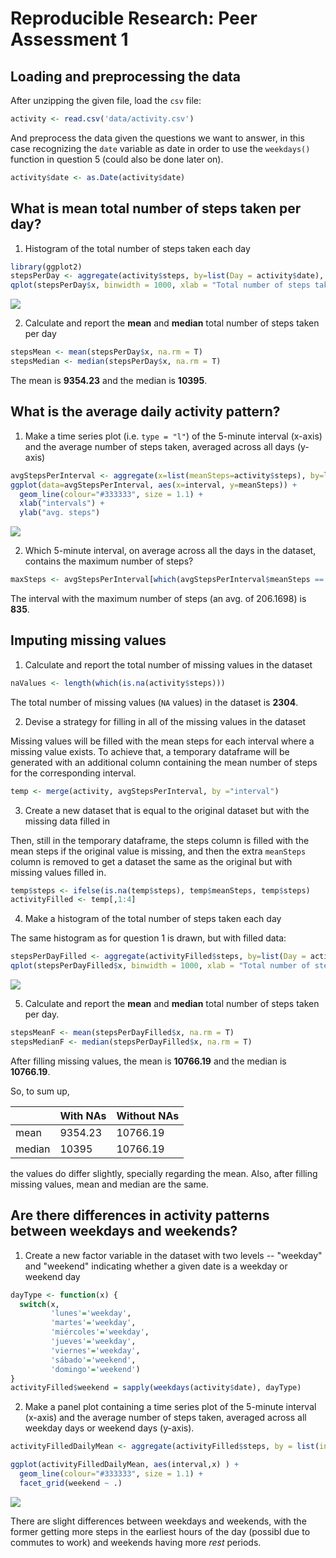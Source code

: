 # Reproducible Research: Peer Assessment 1

## Loading and preprocessing the data

After unzipping the given file, load the `csv` file:


```r
activity <- read.csv('data/activity.csv')
```

And preprocess the data given the questions we want to answer, in this case recognizing the `date` variable as date in order to use the `weekdays()` function in question 5 (could also be done later on).


```r
activity$date <- as.Date(activity$date)
```


## What is mean total number of steps taken per day?

1. Histogram of the total number of steps taken each day


```r
library(ggplot2)
stepsPerDay <- aggregate(activity$steps, by=list(Day = activity$date), FUN = sum, na.rm = T)
qplot(stepsPerDay$x, binwidth = 1000, xlab = "Total number of steps taken each day")
```

![](PA1_files/figure-html/histogram-per-day-1.png) 

2. Calculate and report the **mean** and **median** total number of steps taken per day


```r
stepsMean <- mean(stepsPerDay$x, na.rm = T)
stepsMedian <- median(stepsPerDay$x, na.rm = T)
```

The mean is **9354.23** and the median is **10395**.

## What is the average daily activity pattern?

1. Make a time series plot (i.e. `type = "l"`) of the 5-minute interval (x-axis) and the average number of steps taken, averaged across all days (y-axis)


```r
avgStepsPerInterval <- aggregate(x=list(meanSteps=activity$steps), by=list(interval=activity$interval), FUN=mean, na.rm=TRUE)
ggplot(data=avgStepsPerInterval, aes(x=interval, y=meanSteps)) +
  geom_line(colour="#333333", size = 1.1) + 
  xlab("intervals") +
  ylab("avg. steps")
```

![](PA1_files/figure-html/time-series-1.png) 

2. Which 5-minute interval, on average across all the days in the dataset, contains the maximum number of steps?


```r
maxSteps <- avgStepsPerInterval[which(avgStepsPerInterval$meanSteps == max(avgStepsPerInterval$meanSteps)), ]
```

The interval with the maximum number of steps (an avg. of 206.1698) is **835**.

## Imputing missing values

1. Calculate and report the total number of missing values in the dataset


```r
naValues <- length(which(is.na(activity$steps)))
```

The total number of missing values (`NA` values) in the dataset is **2304**.

2. Devise a strategy for filling in all of the missing values in the dataset

Missing values will be filled with the mean steps for each interval where a missing value exists. To achieve that, a temporary dataframe will be generated with an additional column containing the mean number of steps for the corresponding interval.


```r
temp <- merge(activity, avgStepsPerInterval, by ="interval")
```

3. Create a new dataset that is equal to the original dataset but with the missing data filled in

Then, still in the temporary dataframe, the steps column is filled with the mean steps if the original value is missing, and then the extra `meanSteps` column is removed to get a dataset the same as the original but with missing values filled in.


```r
temp$steps <- ifelse(is.na(temp$steps), temp$meanSteps, temp$steps)
activityFilled <- temp[,1:4]
```

4. Make a histogram of the total number of steps taken each day

The same histogram as for question 1 is drawn, but with filled data:


```r
stepsPerDayFilled <- aggregate(activityFilled$steps, by=list(Day = activityFilled$date), FUN = sum, na.rm = T)
qplot(stepsPerDayFilled$x, binwidth = 1000, xlab = "Total number of steps taken per day (with missing values filled)")
```

![](PA1_files/figure-html/filled-histogram-1.png) 

5. Calculate and report the **mean** and **median** total number of steps taken per day.


```r
stepsMeanF <- mean(stepsPerDayFilled$x, na.rm = T)
stepsMedianF <- median(stepsPerDayFilled$x, na.rm = T)
```

After filling missing values, the mean is **10766.19** and the median is **10766.19**.

So, to sum up,

|        | With NAs                | Without NAs              |
|--------|-------------------------|--------------------------|
| mean   | 9354.23   | 10766.19   |
| median | 10395 | 10766.19 |

the values do differ slightly, specially regarding the mean. Also, after filling missing values, mean and median are the same.

## Are there differences in activity patterns between weekdays and weekends?

1. Create a new factor variable in the dataset with two levels -- "weekday" and "weekend" indicating whether a given date is a weekday or weekend day


```r
dayType <- function(x) {
  switch(x,
         'lunes'='weekday',
         'martes'='weekday',
         'miércoles'='weekday',
         'jueves'='weekday',
         'viernes'='weekday',
         'sábado'='weekend',
         'domingo'='weekend')
}
activityFilled$weekend = sapply(weekdays(activity$date), dayType)
```

2. Make a panel plot containing a time series plot of the 5-minute interval (x-axis) and the average number of steps taken, averaged across all weekday days or weekend days (y-axis). 


```r
activityFilledDailyMean <- aggregate(activityFilled$steps, by = list(interval=activityFilled$interval, weekend=activityFilled$weekend), mean)

ggplot(activityFilledDailyMean, aes(interval,x) ) +
  geom_line(colour="#333333", size = 1.1) +
  facet_grid(weekend ~ .)
```

![](PA1_files/figure-html/panel-grid-1.png) 

There are slight differences between weekdays and weekends, with the former getting more steps in the earliest hours of the day (possibl due to commutes to work) and weekends having more _rest_ periods.
